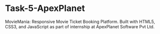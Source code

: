 # Task-5-ApexPlanet
MovieMania: Responsive Movie Ticket Booking Platform. Built with HTML5, CSS3, and JavaScript as part of internship at ApexPlanet Software Pvt Ltd.
